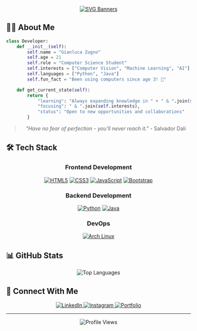 <div align="center">
  
[![SVG Banners](https://svg-banners.vercel.app/api?type=luminance&text1=Gianluca%20Zugno%20&width=1000&height=400)](https://github.com/Akshay090/svg-banners)

</div>

## 👨‍💻 About Me

```python
class Developer:
    def __init__(self):
        self.name = "Gianluca Zugno"
        self.age = 21
        self.role = "Computer Science Student"
        self.interests = ["Computer Vision", "Machine Learning", "AI"]
        self.languages = ["Python", "Java"]
        self.fun_fact = "Been using computers since age 3! 🚀"

    def get_current_state(self):
        return {
            "learning": "Always expanding knowledge in " + " & ".join(self.languages),
            "focusing": " & ".join(self.interests),
            "status": "Open to new opportunities and collaborations"
        }
```

<div align="center">

> *"Have no fear of perfection - you'll never reach it."* - Salvador Dali

</div>

## 🛠️ Tech Stack

<div align="center">

### Frontend Development
[![HTML5](https://img.shields.io/badge/HTML5-E34F26?style=for-the-badge&logo=html5&logoColor=white)](https://www.w3.org/html/)
[![CSS3](https://img.shields.io/badge/CSS3-1572B6?style=for-the-badge&logo=css3&logoColor=white)](https://www.w3.org/css/)
[![JavaScript](https://img.shields.io/badge/JavaScript-F7DF1E?style=for-the-badge&logo=javascript&logoColor=black)](https://www.javascript.com/)
[![Bootstrap](https://img.shields.io/badge/Bootstrap-563D7C?style=for-the-badge&logo=bootstrap&logoColor=white)](https://getbootstrap.com/)

### Backend Development
[![Python](https://img.shields.io/badge/Python-3776AB?style=for-the-badge&logo=python&logoColor=white)](https://www.python.org/)
[![Java](https://img.shields.io/badge/Java-ED8B00?style=for-the-badge&logo=openjdk&logoColor=white)](https://www.java.com/)

### DevOps
[![Arch Linux](https://img.shields.io/badge/Arch_Linux-1793D1?style=for-the-badge&logo=arch-linux&logoColor=white)](https://archlinux.org/)

</div>

## 📊 GitHub Stats

<div align="center">
  

![Top Languages](https://github-readme-stats.vercel.app/api/top-langs/?username=gianlz&layout=compact&theme=radical)

</div>

## 🤝 Connect With Me

<div align="center">
  <a href="https://linkedin.com/in/gianlucazugno" target="_blank">
    <img src="https://img.shields.io/badge/LinkedIn-0077B5?style=for-the-badge&logo=linkedin&logoColor=white" alt="LinkedIn"/>
  </a>
  <a href="https://instagram.com/G1anzzz" target="_blank">
    <img src="https://img.shields.io/badge/Instagram-E4405F?style=for-the-badge&logo=instagram&logoColor=white" alt="Instagram"/>
  </a>
  <a href="https://gianlz.github.io/DEWS/" target="_blank">
    <img src="https://img.shields.io/badge/Portfolio-000000?style=for-the-badge&logo=About.me&logoColor=white" alt="Portfolio"/>
  </a>
</div>

---

<div align="center">
  
![Profile Views](https://komarev.com/ghpvc/?username=gianlz&color=blueviolet&style=flat-square)

</div>
